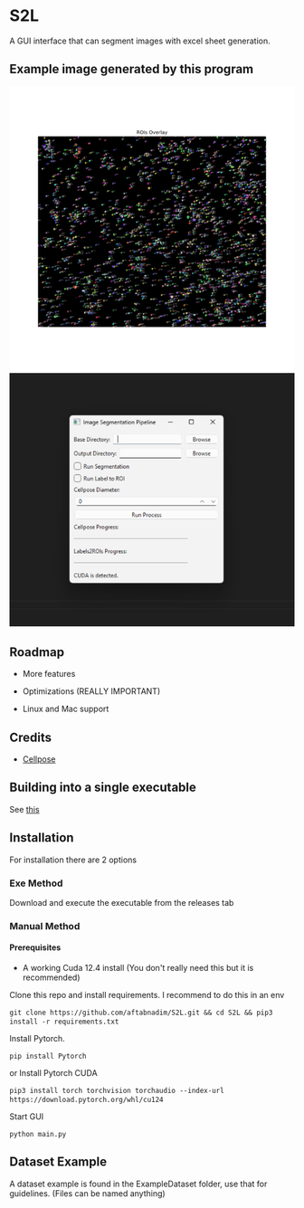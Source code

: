 
# S2L

A GUI interface that can segment images with excel sheet generation.

## Example image generated by this program
![Example](https://raw.githubusercontent.com/aftabnadim/S2L/v0.2/example.png)
![Example](https://raw.githubusercontent.com/aftabnadim/S2L/v0.2/gui.png)


## Roadmap

- More features

- Optimizations (REALLY IMPORTANT)
- Linux and Mac support 

## Credits

 - [Cellpose](https://github.com/MouseLand/cellpose)

## Building into a  single executable

See [this](https://github.com/python312/s2l-loader)

    
## Installation

For installation there are 2 options

### Exe Method
Download and execute the executable from the releases tab
### Manual Method

#### Prerequisites
- A working Cuda 12.4 install (You don't really need this but it is recommended)

Clone this repo and install requirements. I recommend to do this in an env
```
git clone https://github.com/aftabnadim/S2L.git && cd S2L && pip3 install -r requirements.txt
```
Install Pytorch.
```
pip install Pytorch
```
or Install Pytorch CUDA
```
pip3 install torch torchvision torchaudio --index-url https://download.pytorch.org/whl/cu124
```
Start GUI
```
python main.py
```
## Dataset Example

A dataset example is found in the ExampleDataset folder, use that for guidelines. (Files can be named anything)
